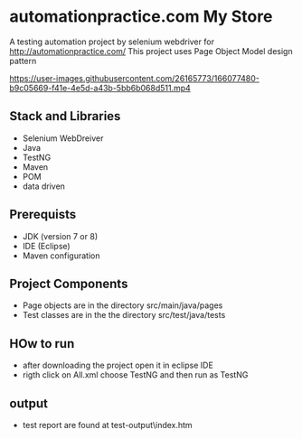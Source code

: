 
# automationpractice.com My Store

A testing automation project by selenium webdriver for http://automationpractice.com/
 This project uses Page Object Model design pattern 

 



https://user-images.githubusercontent.com/26165773/166077480-b9c05669-f41e-4e5d-a43b-5bb6b068d511.mp4




## Stack and Libraries

 - Selenium WebDreiver 
 - Java
 - TestNG
 - Maven
 - POM 
 - data driven


## Prerequists

 - JDK (version 7 or 8)
 - IDE (Eclipse)
 - Maven configuration
 
 

## Project Components

 - Page objects are in the directory src/main/java/pages
 - Test classes are in the the directory src/test/java/tests
 
 ## HOw to run 
 - after downloading the project open it in eclipse IDE 
 - rigth click on All.xml choose TestNG and then run as TestNG
 
 ## output
 - test report are found at test-output\index.htm 
